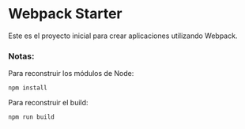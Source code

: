 # Webpack Starter

Este es el proyecto inicial para crear aplicaciones utilizando Webpack.

### Notas:
Para reconstruir los módulos de Node:

```
npm install
```

Para reconstruir el build:

```
npm run build
```
